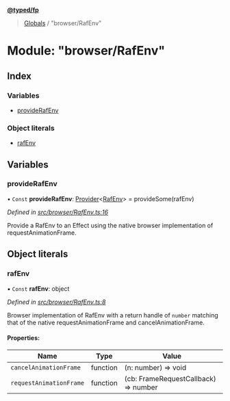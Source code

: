 **[@typed/fp](../README.md)**

> [Globals](../globals.md) / "browser/RafEnv"

# Module: "browser/RafEnv"

## Index

### Variables

* [provideRafEnv](_browser_rafenv_.md#providerafenv)

### Object literals

* [rafEnv](_browser_rafenv_.md#rafenv)

## Variables

### provideRafEnv

• `Const` **provideRafEnv**: [Provider](_effect_provide_.md#provider)\<[RafEnv](../interfaces/_dom_raf_.rafenv.md)> = provideSome(rafEnv)

*Defined in [src/browser/RafEnv.ts:16](https://github.com/TylorS/typed-fp/blob/f129829/src/browser/RafEnv.ts#L16)*

Provide a RafEnv to an Effect using the native browser implementation of requestAnimationFrame.

## Object literals

### rafEnv

▪ `Const` **rafEnv**: object

*Defined in [src/browser/RafEnv.ts:8](https://github.com/TylorS/typed-fp/blob/f129829/src/browser/RafEnv.ts#L8)*

Browser implementation of RafEnv with a return handle of `number` matching that of the
native requestAnimationFrame and cancelAnimationFrame.

#### Properties:

Name | Type | Value |
------ | ------ | ------ |
`cancelAnimationFrame` | function | (n: number) => void |
`requestAnimationFrame` | function | (cb: FrameRequestCallback) => number |
